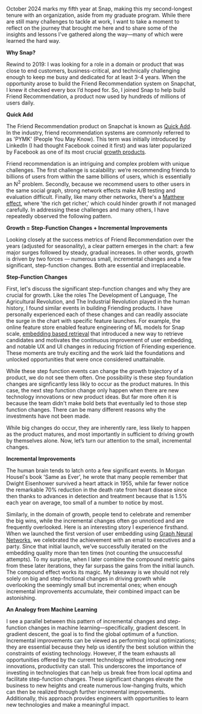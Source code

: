 <!-- ---
title: 'Growth = Step-Function Changes + Incremental Improvements'
date: 2024-10-23
permalink: /posts/2024/10/snap_year5_growth/
tags:
  # - growth
--- -->

October 2024 marks my fifth year at Snap, making this my second-longest tenure with an organization, aside from my graduate program. While there are still many challenges to tackle at work, I want to take a moment to reflect on the journey that brought me here and to share some of the insights and lessons I've gathered along the way—many of which were learned the hard way.

__Why Snap?__ 

Rewind to 2019: I was looking for a role in a domain or product that was close to end customers, business-critical, and technically challenging enough to keep me busy and dedicated for at least 3-4 years. When the opportunity arose to build the Friend Recommendation system on Snapchat, I knew it checked every box I’d hoped for. So, I joined Snap to help build Friend Recommendation, a product now used by hundreds of millions of users daily.

__Quick Add__ 

The Friend Recommendation product on Snapchat is known as [Quick Add](https://help.snapchat.com/hc/en-us/articles/7012328615828-How-to-Add-Friends-on-Snapchat#:~:text=Quick%20Add%20may%20appear%20in,different%20depending%20on%20your%20device.). In the industry, friend recommendation systems are commonly referred to as 'PYMK' (People You May Know). This term was initially introduced by LinkedIn (I had thought Facebook coined it first) and was later popularized by Facebook as one of its most crucial [growth products](https://www.youtube.com/watch?v=kl5ijJW50JU). 

Friend recommendation is an intriguing and complex problem with unique challenges. The first challenge is scalability: we’re recommending friends to billions of users from within the same billions of users, which is essentially an N<sup>2</sup> problem. Secondly, because we recommend users to other users in the same social graph, strong network effects make A/B testing and evaluation difficult. Finally, like many other networks, there's a [Matthew effect]((https://en.wikipedia.org/wiki/Matthew_effect)), where 'the rich get richer,' which could hinder growth if not managed carefully. In addressing these challenges and many others, I have repeatedly observed the following pattern. 

__Growth = Step-Function Changes + Incremental Improvements__

Looking closely at the success metrics of Friend Recommendation over the years (adjusted for seasonality), a clear pattern emerges in the chart: a few major surges followed by steady, gradual increases. In other words, growth is driven by two forces — numerous small, incremental changes and a few significant, step-function changes. Both are essential and irreplaceable.

__Step-Function Changes__

First, let's discuss the significant step-function changes and why they are crucial for growth. Like the roles The Development of Language, The Agricultural Revolution, and The Industrial Revolution played in the human history, I found similar events in building Friending products. I have personally experienced each of these changes and can readily associate the surge in the chart with specific feature launches. For example, the online feature store enabled feature engineering of ML models for Snap scale, [embedding based retrieval](https://zariable.github.io/publication/sigir_2023) that introduced a new way to retrieve candidates and motivates the continuous improvement of user embedding, and notable UX and UI changes in reducing friction of Friending experience. These moments are truly exciting and the work laid the foundations and unlocked opportunities that were once considered unattainable. 

While these step function events can change the growth trajectory of a product, we do not see them often. One possibility is these step foundation changes are signficantly less likly to occur as the product matures. In this case, the next step function change only happen when there are new technology innovations or new product ideas. But far more often it is because the team didn't make bold bets that eventually led to those step function changes. There can be many different reasons why the investments have not been made. 

While big changes do occur, they are inherently rare, less likely to happen as the product matures, and most importantly in sufficient to driving growth by themselves alone. Now, let’s turn our attention to the small, incremental changes.

__Incremental Improvements__

The human brain tends to latch onto a few significant events. In Morgan Housel's book 'Same as Ever', he wrote that many people remember that Dwight Eisenhower survived a heart attack in 1955, while far fewer notice the remarkable 70% reduction in the death rate from heart disease since then thanks to advances in detection and treatment because that is 1.5% each year on average, too small of a number to notice by most.

Similarly, in the domain of growth, people tend to celebrate and remember the big wins, while the incremental changes often go unnoticed and are frequently overlooked. Here is an interesting story I experience firsthand. When we launched the first version of user embedding using [Graph Neural Networks](https://zariable.github.io/publication/sigir_2023), we celebrated the achievement with an email to executives and a party. Since that initial launch, we’ve successfully iterated on the embedding quality more than ten times (not counting the unsuccessful attempts). To my surprise, when I later combine the compound metric gains from these later iterations, they far surpass the gains from the initial launch. The compound effect works its magic. My takeaway is we should not rely solely on big and step-fnctional changes in driving growth while overlooking the seemingly small but incremental ones; when enough incremental improvements accumulate, their combined impact can be astonishing.

__An Analogy from Machine Learning__

I see a parallel between this pattern of incremental changes and step-function changes in machine learning—specifically, gradient descent. In gradient descent, the goal is to find the global optimum of a function. Incremental improvements can be viewed as performing local optimizations; they are essential because they help us identify the best solution within the constraints of existing technology. However, if the team exhausts all opportunities offered by the current technology without introducing new innovations, productivity can stall. This underscores the importance of investing in technologies that can help us break free from local optima and facilitate step-function changes. These significant changes elevate the business to new heights and create numerous low-hanging fruits, which can then be realized through further incremental improvements. Additionally, this approach provides engineers with opportunities to learn new technologies and make a meaningful impact.


